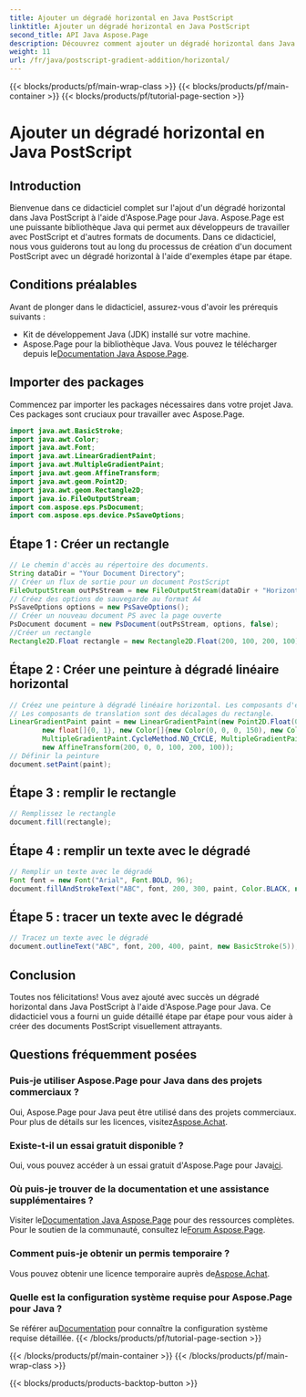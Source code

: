 ```yaml
---
title: Ajouter un dégradé horizontal en Java PostScript
linktitle: Ajouter un dégradé horizontal en Java PostScript
second_title: API Java Aspose.Page
description: Découvrez comment ajouter un dégradé horizontal dans Java PostScript avec Aspose.Page pour Java. Créez sans effort des documents visuellement époustouflants.
weight: 11
url: /fr/java/postscript-gradient-addition/horizontal/
---
```


{{< blocks/products/pf/main-wrap-class >}}
{{< blocks/products/pf/main-container >}}
{{< blocks/products/pf/tutorial-page-section >}}

# Ajouter un dégradé horizontal en Java PostScript

## Introduction
Bienvenue dans ce didacticiel complet sur l'ajout d'un dégradé horizontal dans Java PostScript à l'aide d'Aspose.Page pour Java. Aspose.Page est une puissante bibliothèque Java qui permet aux développeurs de travailler avec PostScript et d'autres formats de documents. Dans ce didacticiel, nous vous guiderons tout au long du processus de création d'un document PostScript avec un dégradé horizontal à l'aide d'exemples étape par étape.
## Conditions préalables
Avant de plonger dans le didacticiel, assurez-vous d'avoir les prérequis suivants :
- Kit de développement Java (JDK) installé sur votre machine.
- Aspose.Page pour la bibliothèque Java. Vous pouvez le télécharger depuis le[Documentation Java Aspose.Page](https://reference.aspose.com/page/java/).
## Importer des packages
Commencez par importer les packages nécessaires dans votre projet Java. Ces packages sont cruciaux pour travailler avec Aspose.Page.
```java
import java.awt.BasicStroke;
import java.awt.Color;
import java.awt.Font;
import java.awt.LinearGradientPaint;
import java.awt.MultipleGradientPaint;
import java.awt.geom.AffineTransform;
import java.awt.geom.Point2D;
import java.awt.geom.Rectangle2D;
import java.io.FileOutputStream;
import com.aspose.eps.PsDocument;
import com.aspose.eps.device.PsSaveOptions;

```
## Étape 1 : Créer un rectangle
```java
// Le chemin d'accès au répertoire des documents.
String dataDir = "Your Document Directory";
// Créer un flux de sortie pour un document PostScript
FileOutputStream outPsStream = new FileOutputStream(dataDir + "HorizontalGradient_outPS.ps");
// Créez des options de sauvegarde au format A4
PsSaveOptions options = new PsSaveOptions();
// Créer un nouveau document PS avec la page ouverte
PsDocument document = new PsDocument(outPsStream, options, false);
//Créer un rectangle
Rectangle2D.Float rectangle = new Rectangle2D.Float(200, 100, 200, 100);
```
## Étape 2 : Créer une peinture à dégradé linéaire horizontal
```java
// Créez une peinture à dégradé linéaire horizontal. Les composants d'échelle dans la transformation doivent être égaux à la largeur et à la hauteur du rectangle.
// Les composants de translation sont des décalages du rectangle.
LinearGradientPaint paint = new LinearGradientPaint(new Point2D.Float(0, 0), new Point2D.Float(200, 100),
        new float[]{0, 1}, new Color[]{new Color(0, 0, 0, 150), new Color(40, 128, 70, 50)},
        MultipleGradientPaint.CycleMethod.NO_CYCLE, MultipleGradientPaint.ColorSpaceType.SRGB,
        new AffineTransform(200, 0, 0, 100, 200, 100));
// Définir la peinture
document.setPaint(paint);
```
## Étape 3 : remplir le rectangle
```java
// Remplissez le rectangle
document.fill(rectangle);
```
## Étape 4 : remplir un texte avec le dégradé
```java
// Remplir un texte avec le dégradé
Font font = new Font("Arial", Font.BOLD, 96);
document.fillAndStrokeText("ABC", font, 200, 300, paint, Color.BLACK, new BasicStroke(2));
```
## Étape 5 : tracer un texte avec le dégradé
```java
// Tracez un texte avec le dégradé
document.outlineText("ABC", font, 200, 400, paint, new BasicStroke(5));
```
## Conclusion
Toutes nos félicitations! Vous avez ajouté avec succès un dégradé horizontal dans Java PostScript à l'aide d'Aspose.Page pour Java. Ce didacticiel vous a fourni un guide détaillé étape par étape pour vous aider à créer des documents PostScript visuellement attrayants.
## Questions fréquemment posées
### Puis-je utiliser Aspose.Page pour Java dans des projets commerciaux ?
Oui, Aspose.Page pour Java peut être utilisé dans des projets commerciaux. Pour plus de détails sur les licences, visitez[Aspose.Achat](https://purchase.aspose.com/buy).
### Existe-t-il un essai gratuit disponible ?
 Oui, vous pouvez accéder à un essai gratuit d'Aspose.Page pour Java[ici](https://releases.aspose.com/).
### Où puis-je trouver de la documentation et une assistance supplémentaires ?
 Visiter le[Documentation Java Aspose.Page](https://reference.aspose.com/page/java/) pour des ressources complètes. Pour le soutien de la communauté, consultez le[Forum Aspose.Page](https://forum.aspose.com/c/page/39).
### Comment puis-je obtenir un permis temporaire ?
 Vous pouvez obtenir une licence temporaire auprès de[Aspose.Achat](https://purchase.aspose.com/temporary-license/).
### Quelle est la configuration système requise pour Aspose.Page pour Java ?
 Se référer au[Documentation](https://reference.aspose.com/page/java/) pour connaître la configuration système requise détaillée.
{{< /blocks/products/pf/tutorial-page-section >}}

{{< /blocks/products/pf/main-container >}}
{{< /blocks/products/pf/main-wrap-class >}}

{{< blocks/products/products-backtop-button >}}
